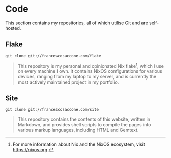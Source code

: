 Code
====

This section contains my repositories, all of which utilise Git and are
self-hosted.

Flake
-----

    git clone git://francescosaccone.com/flake

> This repository is my personal and opinionated Nix flake[^1], which I use on
every machine I own. It contains NixOS configurations for various devices,
ranging from my laptop to my server, and is currently the most actively
maintained project in my portfolio.

[^1]: For more information about Nix and the NixOS ecosystem, visit
      https://nixos.org.

Site
----

    git clone git://francescosaccone.com/site

> This repository contains the contents of this website, written in Markdown,
and provides shell scripts to compile the pages into various markup languages,
including HTML and Gemtext.
